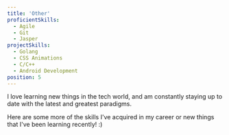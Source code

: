 ```yaml
---
title: 'Other'
proficientSkills:
  - Agile
  - Git
  - Jasper
projectSkills:
  - Golang
  - CSS Animations
  - C/C++
  - Android Development
position: 5
---
```


I love learning new things in the tech world, and am constantly staying up to date with the latest and greatest paradigms.

Here are some more of the skills I've acquired in my career or new things that I've been learning recently! :)
